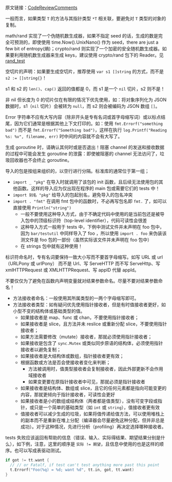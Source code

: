 原文链接：[CodeReviewComments](https://github.com/golang/go/wiki/CodeReviewComments)

一般而言，如果类型 `T` 的方法与其指针类型 `*T` 相关联，要避免对 `T` 类型的对象的复制。

math/rand 实现了一个伪随机数生成器，如果不指定 seed 的话，生成的数是完全可预测的，即使使用 time.Now().UnixNano() 作为 seed，there are just a few bit of entropy(熵)；crypto/rand 则实现了一个加密的安全随机数生成器。如果要利用随机数生成器来生成 keys，建议使用 crypto/rand 包下的 Reader。见 [rand_test](./rand_test.go)

空切片的声明：如果要生成空切片，推荐使用 `var s1 []string` 的方式，而不是 `s2 := []string{}`！

s1 和 s2 的 `len()`、`cap()` 返回的值都是 0，而 s1 是一个 `nil` 切片，s2 则不是！

非 nil 但长度为 0 的切片仅在有限的情况下优先使用，如：将对象序列化为 JSON 数据时，s1（`nil` 切片）会被转为 `null`，而 s2 则会被编码为 JSON 数组 `[]`。

Error 字符串不应有大写内容（除非开头是专有名词或首字母缩写词）或以标点结尾，因为它们通常是根据其他上下文打印的。如：使用 `fmt.Errorf("something bad")` 而不是 `fmt.Errorf("Something bad")`，这样在执行 `log.Printf("Reading %s: %v", filename, err)` 时中间的内容就不会有大写了。

生成 goroutine 时，请确认其何时或是否退出！阻塞 channel 的发送和接收数据的过程中可能会发生 goroutine 的泄露：即使被阻塞的 channel 无法访问了，垃圾回收器也不会终止 goroutine。

导入的包是按组来组织的，以空行进行分隔。标准库的通常位于第一组；

- `import _ "pkg"` 在导入时就调用了该包的 init 函数，且后续无法使用包的其他函数。这样的导入应为仅出现在程序的 main 包或需要它们的 tests 中！
- `import 别名 "pkg"` 给导入的包起别名，避免导入的包名冲突
- `import . "fmt"` 在调用 fmt 包中的函数时，不必再写包名即 `fmt.` 了，如可以直接使用 `Println("string")`
    - 一般不要使用这种导入方式，由于不确定代码中使用的是当前包还是被导入包中的顶级标识符（top-level identifier），代码可读性会很差
    - 这种导入方式一般用于 tests 中，下例中测试文件并未声明在 foo 包中，因为 `bar/testutil` 中同样导入了 foo ，所以使用 `import . foo` 来伪装该测文件是 foo 包的一部份（虽然实际该文件并未声明在 foo 包中）
    - 在 strings 包中就有这种使用！

标识符命名时，专有名词要保持一致大小写而不要首字母缩写。如写 URL 或 url （URLPony 或 urlPony） 而不是 Url、写 ServeHTTP 而不写 ServeHttp、写 xmlHTTPRequest 或 XMLHTTPRequest、写 appID 代替 appId。

不要仅仅为了避免在函数内声明变量就对结果参数命名。尽量不要对结果参数命名！

- 方法接收者命名：一般使用其所属类型的一两个字母缩写即可。
- 方法接收者类型：如有疑问优先使用指针接收者，但是有时值接收者更好，如小型不变的结构体或基础类型的值。
    - 如果接收者是 map、func 或 chan，不要使用指针接收者；
    - 如果接收者是 slice，且方法并未 reslice 或重新分配 slice，不要使用指针接收者；
    - 如果方法需要修改（mutate）接收者，那就必须使用指针接收者；
    - 如果接收是包含了 `sync.Mutex` 或类似同步原语的结构体，必须使用指针接收者以避免复制；
    - 如果接收者是大结构体或数组，指针接收者更有效；
    - 根据函数或方法是否会使接收者变化来判断；
        - 方法被调用时，值类型接收者会复制接收者，因此外部更新不会作用域接收者
        - 如果变更要在原指针接收者中可见，那就必须是指针接收者
    - 如果接收者是结构体、数组或 slice，且它的任何元素都是指向可能变更的内容，那就更倾向于指针接收者，可读性会更好
    - 如果接收者是小的数组或结构体（两者都是值类型），没有可变字段或指针，或只是一个简单的基础类型（如 `int` 或 `string`），值接收者更有效
    - 值接收者可以减少生成的垃圾，如果将值传递给值方法，可以使用堆栈上的副本而不是重新在堆上分配（编译器会尽量避免这种分配，但并非总是成功）。对于这种情况，先进行分析（profiling）再决定选择哪种接收者。

tests 失败应该返回有帮助的信息（错误、输入、实际得结果、期望结果分别是什么），如下例，注意，这里的顺序是 `实际 != 期望`，且信息中使用的也是这样的顺序。也可以写成表驱动测试。

```go
if got != tt.want {
  // // or Fatalf, if test can't test anything more past this point
  t.Errorf("Foo(%q) = %d; want %d", tt.in, got, tt.want) 
}
```
